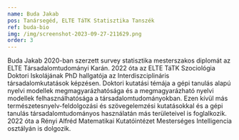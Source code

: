 ```yaml
---
name: Buda Jakab
pos: Tanársegéd, ELTE TáTK Statisztika Tanszék
ref: buda-bio
img: /img/screenshot-2023-09-27-211629.png
order: 3
---
```

Buda Jakab 2020-ban szerzett survey statisztika mesterszakos diplomát az ELTE Társadalomtudományi Karán. 2022 óta az ELTE TáTK Szociológia Doktori Iskolájának PhD hallgatója az Interdiszciplináris társadalomkutatások képzésen. Doktori kutatási témája a gépi tanulás alapú nyelvi modellek megmagyarázhatósága és a megmagyarázható nyelvi modellek felhasználhatósága a társadalomtudományokban. Ezen kívül más természetesnyelv-feldolgozási és szövegelemzési kutatásokkal és a gépi tanulás társadalomtudományos használatán más területeivel is foglalkozik. 2022 óta a Rényi Alfréd Matematikai Kutatóintézet Mesterséges Intelligencia osztályán is dolgozik.
